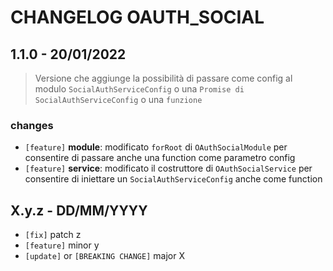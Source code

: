 # CHANGELOG OAUTH_SOCIAL

## 1.1.0 - 20/01/2022

> Versione che aggiunge la possibilità di passare come config al modulo `SocialAuthServiceConfig` o una `Promise di SocialAuthServiceConfig` o una `funzione`

### changes

- `[feature]` **module**: modificato `forRoot` di `OAuthSocialModule` per consentire di passare anche una function come parametro config
- `[feature]` **service**: modificato il costruttore di `OAuthSocialService` per consentire di iniettare un `SocialAuthServiceConfig` anche come function
## X.y.z - DD/MM/YYYY

- `[fix]` patch z
- `[feature]` minor y
- `[update]` or `[BREAKING CHANGE]` major X

